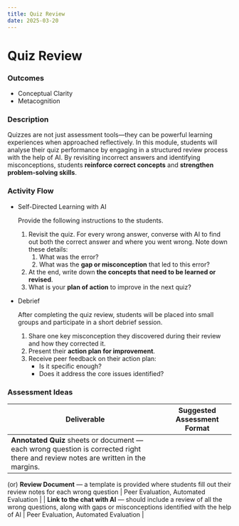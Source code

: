 ```yaml
---
title: Quiz Review
date: 2025-03-20
---
```


# Quiz Review
### Outcomes

- Conceptual Clarity
- Metacognition

### Description

Quizzes are not just assessment tools—they can be powerful learning experiences when approached reflectively. In this module, students will analyse their quiz performance by engaging in a structured review process with the help of AI. By revisiting incorrect answers and identifying misconceptions, students **reinforce correct concepts** and **strengthen problem-solving skills**.

### Activity Flow

- Self-Directed Learning with AI
    
    Provide the following instructions to the students.
    
    1. Revisit the quiz. For every wrong answer, converse with AI to find out both the correct answer and where you went wrong. Note down these details:
        1. What was the error?
        2. What was the **gap or misconception** that led to this error?
    2. At the end, write down **the concepts that need to be learned or revised**.
    3. What is your **plan of action** to improve in the next quiz?
- Debrief
    
    After completing the quiz review, students will be placed into small groups and participate in a short debrief session.
    
    1. Share one key misconception they discovered during their review and how they corrected it.
    2. Present their **action plan for improvement**.
    3. Receive peer feedback on their action plan:
        - Is it specific enough?
        - Does it address the core issues identified?

### Assessment Ideas

| Deliverable | Suggested Assessment Format |
| --- | --- |
| **Annotated Quiz** sheets or document — each wrong question is corrected right there and review notes are written in the margins.
(or)
**Review Document** — a template is provided where students fill out their review notes for each wrong question | Peer Evaluation, Automated Evaluation |
| **Link to the chat with AI** — should include a review of all the wrong questions, along with gaps or misconceptions identified with the help of AI | Peer Evaluation, Automated Evaluation |